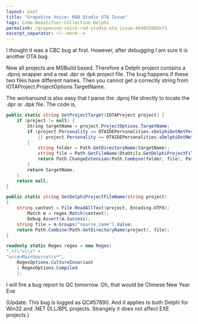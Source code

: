 ```yaml
---
layout: post
title: "GrapeVine Voice: RAD Studio OTA Issue"
tags: Code-Beautifier-Collection Delphi
permalink: /grapevine-voice-rad-studio-ota-issue-4b405586bbf3
excerpt_separator: <!--more-->
---
```

I thought it was a CBC bug at first. However, after debugging I am sure it is another OTA bug.
<!--more-->

Now all projects are MSBuild based. Therefore a Delphi project contains a .dproj wrapper and a real .dpr or dpk project file. The bug happens if these two files have different names. Then you cannot get a correctly string from IOTAProject.ProjectOptions.TargetName.

The workaround is also easy that I parse the .dproj file directly to locate the .dpr or .dpk file. The code is,

``` csharp
public static string GetProjectTarget(IOTAProject project) {
    if (project != null) {
        String targetName = project.ProjectOptions.TargetName;
        if (project.Personality == OTAIDEPersonalities.sDelphiDotNetPersonality
            || project.Personality == OTAIDEPersonalities.sDelphiDotNetPersonality)
        {
            string folder = Path.GetDirectoryName(targetName);
            string file = Path.GetFileName(OtaUtils.GetDelphiProjectFileName(project.FileName));
            return Path.ChangeExtension(Path.Combine(folder, file), Path.GetExtension(targetName));
        }
        return targetName;
    }
    return null;
}

public static string GetDelphiProjectFileName(string project)
{
    string content = File.ReadAllText(project, Encoding.UTF8);
        Match m = regex.Match(content);
        Debug.Assert(m.Success);
    string file = m.Groups["source_name"].Value;
    return Path.Combine(Path.GetDirectoryName(project), file);
}

readonly static Regex regex = new Regex(
".+)\">\\s* +
"urce>MainSource\\s*",
    RegexOptions.CultureInvariant
    | RegexOptions.Compiled
    );
```

I will fire a bug report to QC tomorrow. Oh, that would be Chinese New Year Eve

(Update: This bug is logged as QC#57890. And it applies to both Delphi for Win32 and .NET DLL/BPL projects. Strangely it does not affect EXE projects.)
